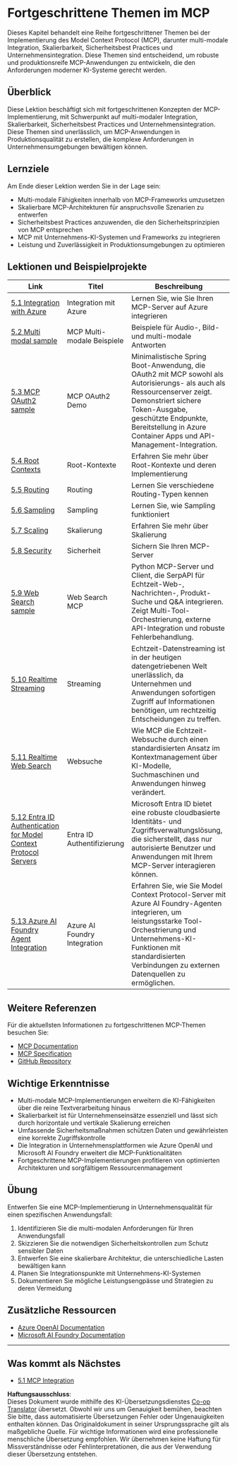 <!--
CO_OP_TRANSLATOR_METADATA:
{
  "original_hash": "748c61250d4a326206b72b28f6154615",
  "translation_date": "2025-07-02T08:51:07+00:00",
  "source_file": "05-AdvancedTopics/README.md",
  "language_code": "de"
}
-->
# Fortgeschrittene Themen im MCP

Dieses Kapitel behandelt eine Reihe fortgeschrittener Themen bei der Implementierung des Model Context Protocol (MCP), darunter multi-modale Integration, Skalierbarkeit, Sicherheitsbest Practices und Unternehmensintegration. Diese Themen sind entscheidend, um robuste und produktionsreife MCP-Anwendungen zu entwickeln, die den Anforderungen moderner KI-Systeme gerecht werden.

## Überblick

Diese Lektion beschäftigt sich mit fortgeschrittenen Konzepten der MCP-Implementierung, mit Schwerpunkt auf multi-modaler Integration, Skalierbarkeit, Sicherheitsbest Practices und Unternehmensintegration. Diese Themen sind unerlässlich, um MCP-Anwendungen in Produktionsqualität zu erstellen, die komplexe Anforderungen in Unternehmensumgebungen bewältigen können.

## Lernziele

Am Ende dieser Lektion werden Sie in der Lage sein:

- Multi-modale Fähigkeiten innerhalb von MCP-Frameworks umzusetzen
- Skalierbare MCP-Architekturen für anspruchsvolle Szenarien zu entwerfen
- Sicherheitsbest Practices anzuwenden, die den Sicherheitsprinzipien von MCP entsprechen
- MCP mit Unternehmens-KI-Systemen und Frameworks zu integrieren
- Leistung und Zuverlässigkeit in Produktionsumgebungen zu optimieren

## Lektionen und Beispielprojekte

| Link | Titel | Beschreibung |
|------|-------|--------------|
| [5.1 Integration with Azure](./mcp-integration/README.md) | Integration mit Azure | Lernen Sie, wie Sie Ihren MCP-Server auf Azure integrieren |
| [5.2 Multi modal sample](./mcp-multi-modality/README.md) | MCP Multi-modale Beispiele | Beispiele für Audio-, Bild- und multi-modale Antworten |
| [5.3 MCP OAuth2 sample](../../../05-AdvancedTopics/mcp-oauth2-demo) | MCP OAuth2 Demo | Minimalistische Spring Boot-Anwendung, die OAuth2 mit MCP sowohl als Autorisierungs- als auch als Ressourcenserver zeigt. Demonstriert sichere Token-Ausgabe, geschützte Endpunkte, Bereitstellung in Azure Container Apps und API-Management-Integration. |
| [5.4 Root Contexts](./mcp-root-contexts/README.md) | Root-Kontexte | Erfahren Sie mehr über Root-Kontexte und deren Implementierung |
| [5.5 Routing](./mcp-routing/README.md) | Routing | Lernen Sie verschiedene Routing-Typen kennen |
| [5.6 Sampling](./mcp-sampling/README.md) | Sampling | Lernen Sie, wie Sampling funktioniert |
| [5.7 Scaling](./mcp-scaling/README.md) | Skalierung | Erfahren Sie mehr über Skalierung |
| [5.8 Security](./mcp-security/README.md) | Sicherheit | Sichern Sie Ihren MCP-Server |
| [5.9 Web Search sample](./web-search-mcp/README.md) | Web Search MCP | Python MCP-Server und Client, die SerpAPI für Echtzeit-Web-, Nachrichten-, Produkt-Suche und Q&A integrieren. Zeigt Multi-Tool-Orchestrierung, externe API-Integration und robuste Fehlerbehandlung. |
| [5.10 Realtime Streaming](./mcp-realtimestreaming/README.md) | Streaming | Echtzeit-Datenstreaming ist in der heutigen datengetriebenen Welt unerlässlich, da Unternehmen und Anwendungen sofortigen Zugriff auf Informationen benötigen, um rechtzeitig Entscheidungen zu treffen. |
| [5.11 Realtime Web Search](./mcp-realtimesearch/README.md) | Websuche | Wie MCP die Echtzeit-Websuche durch einen standardisierten Ansatz im Kontextmanagement über KI-Modelle, Suchmaschinen und Anwendungen hinweg verändert. |
| [5.12  Entra ID Authentication for Model Context Protocol Servers](./mcp-security-entra/README.md) | Entra ID Authentifizierung | Microsoft Entra ID bietet eine robuste cloudbasierte Identitäts- und Zugriffsverwaltungslösung, die sicherstellt, dass nur autorisierte Benutzer und Anwendungen mit Ihrem MCP-Server interagieren können. |
| [5.13 Azure AI Foundry Agent Integration](./mcp-foundry-agent-integration/README.md) | Azure AI Foundry Integration | Erfahren Sie, wie Sie Model Context Protocol-Server mit Azure AI Foundry-Agenten integrieren, um leistungsstarke Tool-Orchestrierung und Unternehmens-KI-Funktionen mit standardisierten Verbindungen zu externen Datenquellen zu ermöglichen. |

## Weitere Referenzen

Für die aktuellsten Informationen zu fortgeschrittenen MCP-Themen besuchen Sie:
- [MCP Documentation](https://modelcontextprotocol.io/)
- [MCP Specification](https://spec.modelcontextprotocol.io/)
- [GitHub Repository](https://github.com/modelcontextprotocol)

## Wichtige Erkenntnisse

- Multi-modale MCP-Implementierungen erweitern die KI-Fähigkeiten über die reine Textverarbeitung hinaus
- Skalierbarkeit ist für Unternehmenseinsätze essenziell und lässt sich durch horizontale und vertikale Skalierung erreichen
- Umfassende Sicherheitsmaßnahmen schützen Daten und gewährleisten eine korrekte Zugriffskontrolle
- Die Integration in Unternehmensplattformen wie Azure OpenAI und Microsoft AI Foundry erweitert die MCP-Funktionalitäten
- Fortgeschrittene MCP-Implementierungen profitieren von optimierten Architekturen und sorgfältigem Ressourcenmanagement

## Übung

Entwerfen Sie eine MCP-Implementierung in Unternehmensqualität für einen spezifischen Anwendungsfall:

1. Identifizieren Sie die multi-modalen Anforderungen für Ihren Anwendungsfall  
2. Skizzieren Sie die notwendigen Sicherheitskontrollen zum Schutz sensibler Daten  
3. Entwerfen Sie eine skalierbare Architektur, die unterschiedliche Lasten bewältigen kann  
4. Planen Sie Integrationspunkte mit Unternehmens-KI-Systemen  
5. Dokumentieren Sie mögliche Leistungsengpässe und Strategien zu deren Vermeidung  

## Zusätzliche Ressourcen

- [Azure OpenAI Documentation](https://learn.microsoft.com/en-us/azure/ai-services/openai/)
- [Microsoft AI Foundry Documentation](https://learn.microsoft.com/en-us/ai-services/)

---

## Was kommt als Nächstes

- [5.1 MCP Integration](./mcp-integration/README.md)

**Haftungsausschluss**:  
Dieses Dokument wurde mithilfe des KI-Übersetzungsdienstes [Co-op Translator](https://github.com/Azure/co-op-translator) übersetzt. Obwohl wir uns um Genauigkeit bemühen, beachten Sie bitte, dass automatisierte Übersetzungen Fehler oder Ungenauigkeiten enthalten können. Das Originaldokument in seiner Ursprungssprache gilt als maßgebliche Quelle. Für wichtige Informationen wird eine professionelle menschliche Übersetzung empfohlen. Wir übernehmen keine Haftung für Missverständnisse oder Fehlinterpretationen, die aus der Verwendung dieser Übersetzung entstehen.
